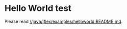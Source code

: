 # Hello World test

Please read [//java/jflex/examples/helloworld:README.md](/java/jflex/examples/helloworld/README.md).
